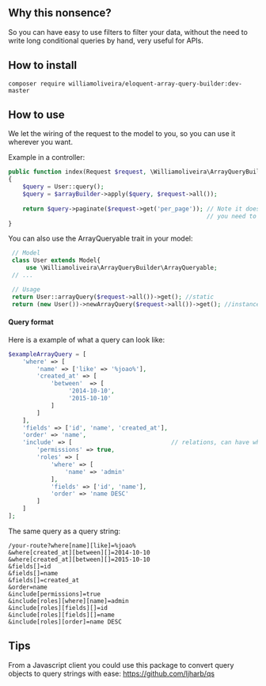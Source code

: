 ## Why this nonsence?

So you can have easy to use filters to filter your data, without the need to write long conditional queries by hand, very useful for APIs.

## How to install

`composer require williamoliveira/eloquent-array-query-builder:dev-master`

## How to use

We let the wiring of the request to the model to you, so you can use it wherever you want.

Example in a controller:
```php
public function index(Request $request, \Williamoliveira\ArrayQueryBuilder\ArrayBuilder $arrayBuilder)
{
    $query = User::query();
    $query = $arrayBuilder->apply($query, $request->all());
    
    return $query->paginate($request->get('per_page')); // Note it does not do pagination,
                                                        // you need to do it youserlf
}
```

You can also use the ArrayQueryable trait in your model:
```php
 // Model
 class User extends Model{
     use \Williamoliveira\ArrayQueryBuilder\ArrayQueryable;
 // ...

 // Usage
 return User::arrayQuery($request->all())->get(); //static
 return (new User())->newArrayQuery($request->all())->get(); //instance
```

#### Query format

Here is a example of what a query can look like:
```php
$exampleArrayQuery = [
    'where' => [
        'name' => ['like' => '%joao%'],
        'created_at' => [
            'between'  => [
                 '2014-10-10',
                 '2015-10-10'
            ]
        ]
    ],
    'fields' => ['id', 'name', 'created_at'],
    'order' => 'name',
    'include' => [                            // relations, can have where, order and fields
        'permissions' => true,
        'roles' => [
            'where' => [
                'name' => 'admin'
            ],
            'fields' => ['id', 'name'],
            'order' => 'name DESC'
        ]
    ]
];
```

The same query as a query string:
```
/your-route?where[name][like]=%joao%
&where[created_at][between][]=2014-10-10
&where[created_at][between][]=2015-10-10
&fields[]=id
&fields[]=name
&fields[]=created_at
&order=name
&include[permissions]=true
&include[roles][where][name]=admin
&include[roles][fields][]=id
&include[roles][fields][]=name
&include[roles][order]=name DESC
```

## Tips

From a Javascript client you could use this package to convert query objects to query strings with ease: https://github.com/ljharb/qs
